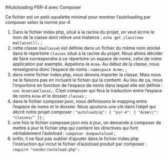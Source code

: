 #Autoloading PSR-4 avec Composer

Ce fichier est un petit squelette minimal pour montrer l’autoloading par composer selon la norme psr-4

1. Dans le fichier index.php, situé à la racine du projet, on veut écrire le nom de la classe dont relève une instance :
`echo get_class(new maClasse());` ;
2. cette classe (`maClasse`) est définie dans un fichier du même nom stocké dans le répertoire `classes` situé à la racine du projet. Nous allons décider de faire correspondre à ce répertoire un espace de noms, celui de notre application par exemple. Appelons-le `Acme`. Au début de la classe, nous renseignons donc l’espace de noms : `namespace Acme;` ;
3. dans notre fichier index.php, nous devons importer la classe. Mais nous ne le faisons pas en incluant le fichier qui la contient. Au lieu de ça, nous l’importons en fonction de l’espace de noms dans lequel elle est définie : `use Acme\maClasse;`. C’est composer qui fera la traduction entre l’espace de noms `Acme` et le dossier `classes` ;
4. dans le fichier composer.json, nous définissons le mapping entre l’espace de noms et le dossier. Nous ajoutons une clé dans l’objet qui décrit notre projet composer : `"autoloading": { "psr-4": { "Acme\\": "classes/" }}` ;
5. une fois le fichier composer.json mis à jour, on demande à composer de mettre à jour le fichier php qui contient les directives qui font véritablement l’autoload : `composer dumpautoload` ;
6. enfin, il ne faut pas oublier d’ajouter dans le fichier index.php l’instruction qui inclut le fichier d’autoload produit par composer : `require "vendor/autoload.php";`
